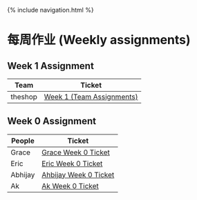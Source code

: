 {% include navigation.html %}

# 每周作业 (Weekly assignments)

## Week 1 Assignment

Team | Ticket |
-------------  | -------------- |
theshop  | [Week 1 (Team Assignments)](https://github.com/gracele246/theshop/issues/9) |


## Week 0 Assignment

People | Ticket |
-------------  | -------------- |
Grace  | [Grace Week 0 Ticket](https://github.com/gracele246/individualgit/issues/1) |
Eric  |  [Eric Week 0 Ticket](https://github.com/gracele246/theshop/issues/1) |
Abhijay | [Ahbijay Week 0 Ticket](https://github.com/gracele246/theshop/issues/3) |
Ak | [Ak Week 0 Ticket](https://github.com/gracele246/theshop/issues/2) | 


